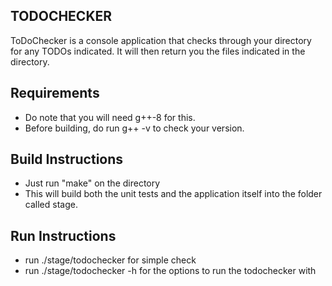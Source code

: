 ## TODOCHECKER

ToDoChecker is a console application that checks through your directory for any TODOs indicated. 
It will then return you the files indicated in the directory.

## Requirements

- Do note that you will need g++-8 for this.
- Before building, do run g++ -v to check your version.

## Build Instructions

- Just run "make" on the directory
- This will build both the unit tests and the application itself into the folder called stage.

## Run Instructions

- run ./stage/todochecker for simple check
- run ./stage/todochecker -h for the options to run the todochecker with
